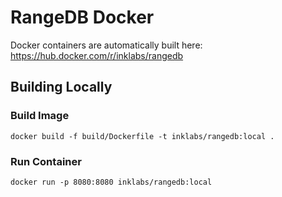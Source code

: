 # RangeDB Docker

Docker containers are automatically built here: https://hub.docker.com/r/inklabs/rangedb

## Building Locally

### Build Image

```
docker build -f build/Dockerfile -t inklabs/rangedb:local .
```

### Run Container

```
docker run -p 8080:8080 inklabs/rangedb:local
```
